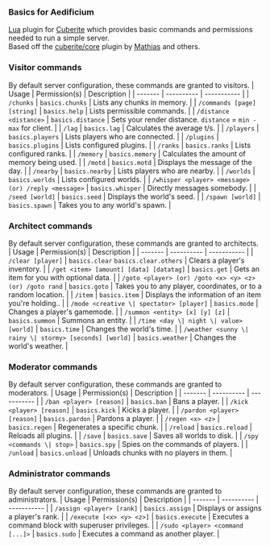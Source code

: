 ### Basics for Aedificium
[Lua](https://lua.org) plugin for [Cuberite](https://cuberite.org) which provides basic commands and permissions needed to run a simple server.
<br>
Based off the [cuberite/core](https://github.com/cuberite/Core) plugin by [Mathias](https://github.com/mathiascode) and others.

### Visitor commands
By default server configuration, these commands are granted to visitors.
| Usage | Permission(s) | Description |
| ------- | ---------- | ----------- |
| `/chunks` | `basics.chunks` | Lists any chunks in memory. |
| `/commands [page] [string]` | `basics.help` | Lists permissible commands. |
| `/distance <distance>` | `basics.distance` | Sets your render distance. `distance` = `min - max` for client. |
| `/lag` | `basics.lag` | Calculates the average t/s. |
| `/players` | `basics.players` | Lists players who are connected. |
| `/plugins` | `basics.plugins` | Lists configured plugins. |
| `/ranks` | `basics.ranks` | Lists configured ranks. |
| `/memory` | `basics.memory` | Calculates the amount of memory being used. |
| `/motd` | `basics.motd` | Displays the message of the day. |
| `/nearby` | `basics.nearby` | Lists players who are nearby. |
| `/worlds` | `basics.worlds` | Lists configured worlds. |
| `/whisper <player> <message> (or) /reply <message>` | `basics.whisper` | Directly messages somebody. |
| `/seed [world]` | `basics.seed` | Displays the world's seed. |
| `/spawn [world]` | `basics.spawn` | Takes you to any world's spawn. |

### Architect commands
By default server configuration, these commands are granted to architects.
| Usage | Permission(s) | Description |
| ------- | ---------- | ----------- |
| `/clear [player]` | `basics.clear` `basics.clear.others` | Clears a player's inventory. |
| `/get <item> [amount] [data] [datatag]` | `basics.get` | Gets an item for you with optional data. |
| `/goto <player> (or) /goto <x> <y> <z> (or) /goto rand` | `basics.goto` | Takes you to any player, coordinates, or to a random location. |
| `/item` | `basics.item` | Displays the information of an item you're holding.. |
| `/mode <creative \| spectator> [player]` | `basics.mode` | Changes a player's gamemode. |
| `/summon <entity> [x] [y] [z]` | `basics.summon` | Summons an entity. |
| `/time <day \| night \| value> [world]` | `basics.time` | Changes the world's time. |
| `/weather <sunny \| rainy \| stormy> [seconds] [world]` | `basics.weather` | Changes the world's weather. |

### Moderator commands
By default server configuration, these commands are granted to moderators.
| Usage | Permission(s) | Description |
| ------- | ---------- | ----------- |
| `/ban <player> [reason]` | `basics.ban` | Bans a player. |
| `/kick <player> [reason]` | `basics.kick` | Kicks a player. |
| `/pardon <player> [reason]` | `basics.pardon` | Pardons a player. |
| `/regen <x> <z>` | `basics.regen` | Regenerates a specific chunk. |
| `/reload` | `basics.reload` | Reloads all plugins. |
| `/save` | `basics.save` | Saves all worlds to disk. |
| `/spy <commands \| stop>` | `basics.spy` | Spies on the commands of players. |
| `/unload` | `basics.unload` | Unloads chunks with no players in them. |

### Administrator commands
By default server configuration, these commands are granted to administrators.
| Usage | Permission(s) | Description |
| ------- | ---------- | ----------- |
| `/assign <player> [rank]` | `basics.assign` | Displays or assigns a player's rank. |
| `/execute [<x> <y> <z>]` | `basics.execute` | Executes a command block with superuser privileges. |
| `/sudo <player> <command [...]>` | `basics.sudo` | Executes a command as another player. |
